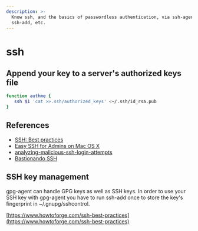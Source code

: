 ```yaml
---
description: >-
  Know ssh, and the basics of passwordless authentication, via ssh-agent,
  ssh-add, etc.
---
```


# ssh

## **Append your key to a server's authorized keys file**

```bash
function authme {
   ssh $1 'cat >>.ssh/authorized_keys' <~/.ssh/id_rsa.pub
}
```

## References

* [SSH: Best practices](https://www.howtoforge.com/ssh-best-practices)
* [Easy SSH for Admins on Mac OS X](http://sysadmin.flakshack.com/post/4842226032/easy-ssh-for-admins-on-mac-os-x)
* [analyzing-malicious-ssh-login-attempts](http://www.symantec.com/connect/articles/analyzing-malicious-ssh-login-attempts)
* [Bastionando SSH](https://www.securityartwork.es/2015/11/25/bastionando-ssh-ii/?utm_source=twitterfeed&utm_medium=twitter&utm_campaign=Feed:+SecurityArtWork+%28Security+Art+Work)

## **SSH key management**

gpg-agent can handle GPG keys as well as SSH keys. In order to use your SSH key with gpg-agent you have to run ssh-add once to store the key's fingerprint in ~/.gnupg/sshcontrol.



[https://www.howtoforge.com/ssh-best-practices](https://www.howtoforge.com/ssh-best-practices)

